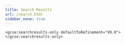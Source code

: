 ```yaml
---
title: Search Results
url: /search.html
sidebar_none: true
---
```


<style>
    .gs-webResult div.gs-visibleUrl-long, .gs-promotion div.gs-visibleUrl-long {
        padding-bottom: 0;
    }

    table, th, td, tr {
        border: 0;
        padding: 0;
    }

    table {
        margin-left: .5em;
        margin-right: 0;
    }

    table p:first-of-type {
        margin-top: 0;
    }

    table p:last-of-type {
        margin-bottom: 0
    }

    tr.oneof>td {
        border: 0;
    }

    table {
        border-collapse: collapse;
        border-spacing: 0;
    }

    tr:first-child th:first-child {
        border: 0;
    }

    tr:first-child td:first-child {
        border: 0;
    }

    tr:first-child th:last-child {
        border: 0;
    }

    tr:first-child td:last-child {
        border: 0;
    }

    tr:last-child td {
        border: 0;
    }

    tr:last-child td:first-child {
        border: 0;
    }

    tr:last-child td:last-child {
        border: 0;
    }

    tr th:last-child {
        border: 0;
    }

    tr td:last-child {
        border: 0;
    }
</style>

<div class="search-results">
    <script>
        (function() {
            var cx = '{{< search_engine_id >}}';
            var gcse = document.createElement('script');
            gcse.type = 'text/javascript';
            gcse.async = true;
            gcse.src = 'https://cse.google.com/cse.js?cx=' + cx;
            var s = document.getElementsByTagName('script')[0];
            s.parentNode.insertBefore(gcse, s);
        })();
    </script>

    <gcse:searchresults-only defaultToRefinement="V0.8"></gcse:searchresults-only>
</div>

<script>
    function getParameterByName(name, url) {
        if (!url) url = window.location.href;
        name = name.replace(/[\[\]]/g, "\\$&");
        var regex = new RegExp("[?&]" + name + "(=([^&#]*)|&|#|$)"),
            results = regex.exec(url);
        if (!results) return null;
        if (!results[2]) return '';
        return decodeURIComponent(results[2].replace(/\+/g, " "));
    }
    var q = getParameterByName('q', window.location.href);
    document.getElementsByName('q')[0].value = q;
</script>
